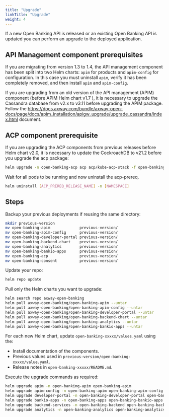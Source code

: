 ```yaml
---
title: "Upgrade"
linkTitle: "Upgrade"
weight: 4
---
```


If a new Open Banking API is released or an existing Open Banking API is updated you can perform an upgrade to the deployed application.

## API Management component prerequisites

If you are migrating from version 1.3 to 1.4, the API management component has been split into two Helm charts: `apim` for products and `apim-config` for configuration. In this case you must uninstall `apim`, verify it has been completely removed, and then install `apim` and `apim-config`.

If you are upgrading from an old version of the API management (APIM) component (before APIM Helm chart v1.7 ), it is necessary to upgrade the  Cassandra database from v2.x to v3.11 before upgrading the APIM package. Follow the <https://docs.axway.com/bundle/axway-open-docs/page/docs/apim_installation/apigw_upgrade/upgrade_cassandra/index.html> document.

## ACP component prerequisite

If you are upgrading the ACP components from previous releases before Helm chart v2.0, it is necessary to update the CockroachDB to v21.2 before you upgrade the acp package:

```bash
helm upgrade -n open-banking-acp acp acp/kube-acp-stack -f open-banking-acp/files/acp.values.yaml --version 0.15.3
```

Wait for all pods to be running and now uninstall the acp-prereq.

```bash
helm uninstall [ACP_PREREQ_RELEASE_NAME] -n [NAMESPACE]
```

## Steps

Backup your previous deployments if reusing the same directory:

```bash
mkdir previous-version
mv open-banking-apim             previous-version/ 
mv open-banking-apim-config      previous-version/
mv open-banking-developer-portal previous-version/
mv open-banking-backend-chart    previous-version/
mv open-banking-analytics        previous-version/
mv open-banking-bankio-apps      previous-version/
mv open-banking-acp              previous-version/
mv open-banking-consent          previous-version/
```

Update your repo:

```bash
helm repo update 
```

Pull only the Helm charts you want to upgrade:

```bash
helm search repo axway-open-banking 
helm pull axway-open-banking/open-banking-apim --untar       
helm pull axway-open-banking/open-banking-apim-config --untar     
helm pull axway-open-banking/open-banking-developer-portal --untar  
helm pull axway-open-banking/open-banking-backend-chart --untar   
helm pull axway-open-banking/open-banking-analytics --untar   
helm pull axway-open-banking/open-banking-bankio-apps --untar         
```

For each new Helm chart, update `open-banking-xxxxx/values.yaml` using the:

* Install documentation of the components.
* Previous values used in `previous-version/open-banking-xxxxx/value.yaml`.
* Release notes in `open-banking-xxxxx/README.md`.

Execute the upgrade commands as required:

```bash
helm upgrade apim -n open-banking-apim open-banking-apim
helm upgrade apim-config -n open-banking-apim open-banking-apim-config 
helm upgrade developer-portal -n open-banking-developer-portal open-banking-developer-portal
helm upgrade bankio-apps -n open-banking-apps open-banking-bankio-apps
helm upgrade backend-services -n open-banking-backend open-banking-backend-chart
helm upgrade analytics -n open-banking-analytics open-banking-analytics
```
